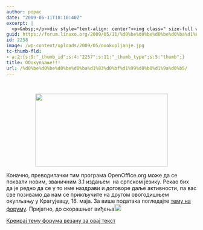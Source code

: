 ```yaml
---
author: popac
date: "2009-05-11T18:10:40Z"
excerpt: |
  <p>&nbsp;</p><div style="text-align: center"><img class=" size-full wp-image-2257" src="https://linuxo.org/wp-content/uploads/2009/05/oookupljanje.jpg" alt=" " width="350" height="193" /></div>Коначно, преводилачки тим програма OpenOffice.org може да се похвали новим, званичним 3.1 издањем&nbsp; на српском језику. Рекао бих да је редно да се у то име наздрави и договоре даље активности, па вас све позивамо да нам се прикључите на другом овогодишњем окупљању у Крагујевцу, 16. маја. За више података погледајте <a href="component/option,com_smf/Itemid,82/topic,10018.0/">тему на форуму</a>. Пријатно, до скорашњег виђења <img class=" size-full wp-image-1163" src="https://linuxo.org/wp-content/uploads/2006/06/smiley-wink.gif" border="0" alt="Wink" title="Wink" width="18" height="18" />
guid: https://forum.linuxo.org/2009/05/11/%d0%be%d0%be%d0%be%d0%ba%d1%83%d0%bf%d1%99%d0%b0%d1%9a%d0%b5/
id: 2258
image: /wp-content/uploads/2009/05/oookupljanje.jpg
tc-thumb-fld:
- a:2:{s:9:"_thumb_id";s:4:"2257";s:11:"_thumb_type";s:5:"thumb";}
title: ООокупљање!!!
url: /%d0%be%d0%be%d0%be%d0%ba%d1%83%d0%bf%d1%99%d0%b0%d1%9a%d0%b5/
---
```

&nbsp;

<div style="text-align: center">
  <img class=" size-full wp-image-2257" src="https://linuxo.org/wp-content/uploads/2009/05/oookupljanje.jpg" alt=" " width="350" height="193" srcset="https://linuxo.org/wp-content/uploads/2009/05/oookupljanje.jpg 400w, https://linuxo.org/wp-content/uploads/2009/05/oookupljanje-300x165.jpg 300w" sizes="(max-width: 350px) 100vw, 350px" />
</div>

Коначно, преводилачки тим програма OpenOffice.org може да се похвали новим, званичним 3.1 издањем&nbsp; на српском језику. Рекао бих да је редно да се у то име наздрави и договоре даље активности, па вас све позивамо да нам се прикључите на другом овогодишњем окупљању у Крагујевцу, 16. маја. За више података погледајте [тему на форуму](component/option,com_smf/Itemid,82/topic,10018.0/). Пријатно, до скорашњег виђења<img class=" size-full wp-image-1163" src="https://linuxo.org/wp-content/uploads/2006/06/smiley-wink.gif" border="0" alt="Wink" title="Wink" width="18" height="18" />  
<!--break-->

[Креирај тему форума везану за овај текст](https://linuxo.org/nova-tema-na-forumu/?se_pid=2258)